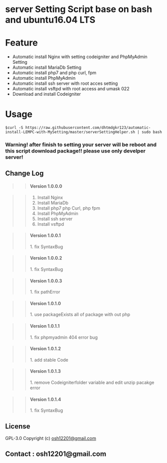 server Setting Script base on bash and ubuntu16.04 LTS
=

Feature
=
+ Automatic install Nginx with setting codeigniter and PhpMyAdmin Setting <br />
+ Automatic install MariaDb Setting<br />
+ Automatic install php7 and php curl, fpm<br />
+ Automatic install PhpMyAdmin<br />
+ Automatic install ssh server with root acces setting<br />
+ Automatic install vsftpd with root access and umask 022<br />
+ Download and install Codeigniter<br />

Usage
=
`
$curl -S https://raw.githubusercontent.com/dhtmdgkr123/automatic-install-LEMPC-with-MySetting/master/serverSettingHelper.sh | sudo bash
`
### Warning! after finish to setting your server will be reboot and this script download package!! please use only develper server!

<h2>Change Log</h2>

>><h4>Version 1.0.0.0</h5>

>>1. Install Nginx<br />
>>1. Install MariaDb<br />
>>1. Install php7 php Curl, php fpm<br />
>>1. Install PhpMyAdmin<br />
>>1. Install ssh server<br />
>>1. Install vsftpd<br />

>><h4>Version 1.0.0.1</h4>
>>1. fix SyntaxBug<br />

>><h4>Version 1.0.0.2</h4>
>>1. fix SyntaxBug<br />

>><h4>Version 1.0.0.3</h4>
>>1. fix pathError<br />

>><h4>Version 1.0.1.0</h4>
>>1. use packageExists all of package with out php<br />

>><h4>Version 1.0.1.1</h4>
>>1. fix phpmyadmin 404 error bug<br />

>><h4>Version 1.0.1.2</h4>
>>1. add stable Code<br />

>><h4>Version 1.0.1.3</h4>
>>1. remove Codeigniterfolder variable and edit unzip pacakge error<br />

>><h4>Version 1.0.1.4</h4>
>>1. fix SyntaxBug<br />


License
-
GPL-3.0 Copyright (c) osh12201@gmail.com


<h2>Contact : osh12201@gmail.com</h2>   
